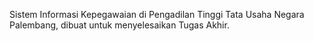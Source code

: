 Sistem Informasi Kepegawaian di Pengadilan Tinggi Tata Usaha Negara Palembang, dibuat untuk menyelesaikan Tugas Akhir.

